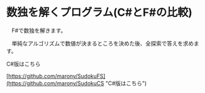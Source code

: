 # 数独を解くプログラム(C#とF#の比較) #

　F#で数独を解きます。

　単純なアルゴリズムで数値が決まるところを決めた後、全探索で答えを求めます。

C#版はこちら

[https://github.com/marony/SudokuFS](https://github.com/marony/SudokuCS "C#版はこちら")
